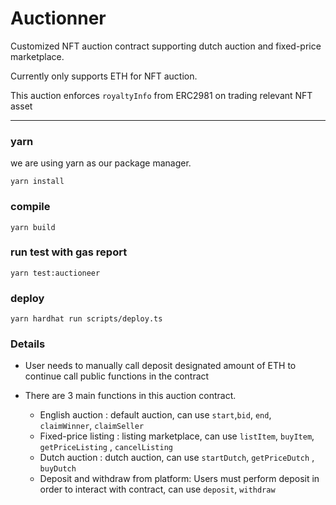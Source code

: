 # Auctionner

Customized NFT auction contract supporting dutch auction and fixed-price marketplace.

Currently only supports ETH for NFT auction.

This auction enforces `royaltyInfo` from ERC2981 on trading relevant NFT asset

--- 

### yarn

we are using yarn as our package manager.

```shell
yarn install
```

### compile 

```shell
yarn build
```

### run test with gas report

```shell
yarn test:auctioneer
```

### deploy

```shell
yarn hardhat run scripts/deploy.ts
```

### Details

 - User needs to manually call deposit designated amount of ETH to continue call public functions in the contract
 
 - There are 3 main functions in this auction contract.
   * English auction : default auction, can use `start`,`bid`, `end`, `claimWinner`, `claimSeller`
   * Fixed-price listing : listing marketplace, can use `listItem`, `buyItem`, `getPriceListing` , `cancelListing`
   * Dutch auction : dutch auction, can use `startDutch`, `getPriceDutch` , `buyDutch`
   * Deposit and withdraw from platform: Users must perform deposit in order to interact with contract, can use `deposit`, `withdraw` 


